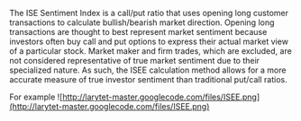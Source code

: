 The ISE Sentiment Index is a call/put ratio that uses opening long customer transactions to calculate bullish/bearish market direction. Opening long transactions are thought to best represent market sentiment because investors often buy call and put options to express their actual market view of a particular stock. Market maker and firm trades, which are excluded, are not considered representative of true market sentiment due to their specialized nature. As such, the ISEE calculation method allows for a more accurate measure of true investor sentiment than traditional put/call ratios.

For example
![http://larytet-master.googlecode.com/files/ISEE.png](http://larytet-master.googlecode.com/files/ISEE.png)